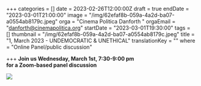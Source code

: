 +++
categories = []
date = 2023-02-26T12:00:00Z
draft = true
endDate = "2023-03-01T21:00:00"
image = "/img/62efaf8b-059a-4a2d-ba07-a0554ab8179c.jpeg"
orga = "Cinema Politica Danforth "
orgaEmail = "danforth@cinemapolitica.org"
startDate = "2023-03-01T19:30:00"
tags = []
thumbnail = "/img/62efaf8b-059a-4a2d-ba07-a0554ab8179c.jpeg"
title = "1, March 2023 - UNDEMOCRATIC & UNETHICAL"
translationKey = ""
where = "Online Panel/public discussion"

+++
**Join us Wednesday, March 1st, 7:30-9:00 pm  
for a Zoom-based panel discussion**

![](/img/62efaf8b-059a-4a2d-ba07-a0554ab8179c.jpeg)